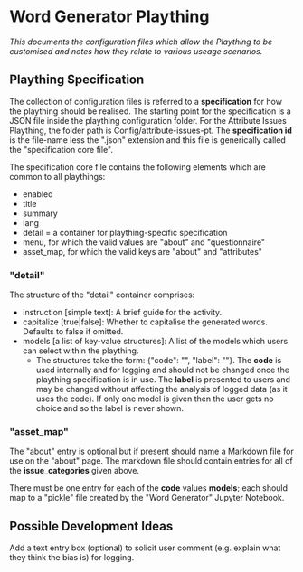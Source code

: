 # Word Generator Plaything
_This documents the configuration files which allow the Plaything to be customised and notes how they relate to various useage scenarios._

## Plaything Specification
The collection of configuration files is referred to a __specification__ for how the plaything should be realised. The starting point for the specification is a JSON file inside the plaything configuration folder. For the Attribute Issues Plaything, the folder path is Config/attribute-issues-pt. The __specification id__ is the file-name less the ".json" extension and this file is generically called the "specification core file".

The specification core file contains the following elements which are common to all playthings:
- enabled
- title
- summary
- lang
- detail = a container for plaything-specific specification
- menu, for which the valid values are "about" and "questionnaire"
- asset_map, for which the valid keys are "about" and "attributes"

### "detail"
The structure of the "detail" container comprises:
- instruction [simple text]: A brief guide for the activity.
- capitalize [true|false]: Whether to capitalise the generated words. Defaults to false if omitted.
- models [a list of key-value structures]: A list of the models which users can select within the plaything.
  - The structures take the form: {"code": "", "label": ""}. The __code__ is used internally and for logging and should not be changed once the plaything specification is in use. The __label__ is presented to users and may be changed without affecting the analysis of logged data (as it uses the code). If only one model is given then the user gets no choice and so the label is never shown.

### "asset_map"
The "about" entry is optional but if present should name a Markdown file for use on the "about" page. The markdown file should contain entries for all of the __issue_categories__ given above. 

There must be one entry for each of the __code__ values __models__; each should map to a "pickle" file created by the "Word Generator" Jupyter Notebook.

## Possible Development Ideas
Add a text entry box (optional) to solicit user comment (e.g. explain what they think the bias is) for logging.